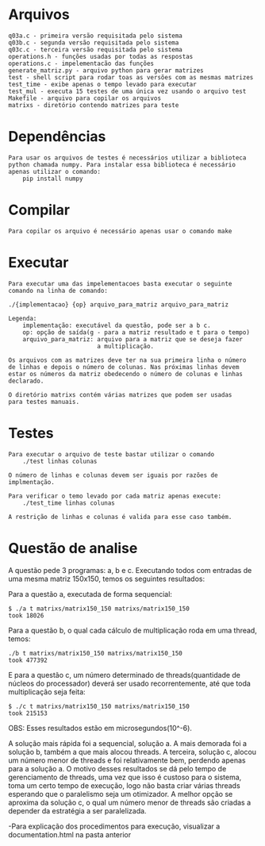 # Arquivos
	q03a.c - primeira versão requisitada pelo sistema
	q03b.c - segunda versão requisitada pelo sistema
	q03c.c - terceira versão requisitada pelo sistema
	operations.h - funções usadas por todas as respostas
	operations.c - impelementacão das funções
	generate_matriz.py - arquivo python para gerar matrizes
	test - shell script para rodar toas as versões com as mesmas matrizes
	test_time - exibe apenas o tempo levado para executar
	test_mul - executa 15 testes de uma única vez usando o arquivo test
	Makefile - arquivo para copilar os arquivos
	matrixs - diretório contendo matrizes para teste

# Dependências
	Para usar os arquivos de testes é necessários utilizar a biblioteca
	python chamada numpy. Para instalar essa biblioteca é necessário
	apenas utilizar o comando:
		pip install numpy

# Compilar
	Para copilar os arquivo é necessário apenas usar o comando make

# Executar
	Para executar uma das impelementacoes basta executar o seguinte
	comando na linha de comando:

	./{implementacao} {op} arquivo_para_matriz arquivo_para_matriz

	Legenda:
		implementação: executável da questão, pode ser a b c.
		op: opção de saída(g - para a matriz resultado e t para o tempo)
		arquivo_para_matriz: arquivo para a matriz que se deseja fazer
							 a multiplicação.

	Os arquivos com as matrizes deve ter na sua primeira linha o número
	de linhas e depois o número de colunas. Nas próximas linhas devem
	estar os números da matriz obedecendo o número de colunas e linhas
	declarado.

	O diretório matrixs contém várias matrizes que podem ser usadas
	para testes manuais.


# Testes
	Para executar o arquivo de teste bastar utilizar o comando
		./test linhas colunas

	O número de linhas e colunas devem ser iguais por razões de implmentação.

	Para verificar o temo levado por cada matriz apenas execute:
		./test_time linhas colunas

	A restrição de linhas e colunas é valida para esse caso também.


# Questão de analise
A questão pede 3 programas: a, b e c. Executando todos com entradas de uma mesma matriz 150x150, temos os seguintes resultados:

Para a questão a, executada de forma sequencial:

```shell
$ ./a t matrixs/matrix150_150 matrixs/matrix150_150
took 18026
```

Para a questão b, o qual cada cálculo de multiplicação roda em uma thread, temos:

```shell
./b t matrixs/matrix150_150 matrixs/matrix150_150
took 477392
```

E para a questão c, um número determinado de threads(quantidade de núcleos do processador) deverá ser usado recorrentemente, até que toda multiplicação seja feita:

```shell
$ ./c t matrixs/matrix150_150 matrixs/matrix150_150
took 215153
```

OBS: Esses resultados estão em microsegundos(10^-6).

A solução mais rápida foi a sequencial, solução a. A mais demorada foi a solução b, também a que mais alocou threads. A terceira, solução c, alocou um número menor de threads e foi relativamente bem, perdendo apenas para a solução a. O motivo desses resultados se dá pelo tempo de gerenciamento de threads, uma vez que isso é custoso para o sistema, toma um certo tempo de execução, logo não basta criar várias threads esperando que o paralelismo seja um otimizador. A melhor opção se aproxima da solução c, o qual um número menor de threads são criadas a depender da estratégia a ser paralelizada.


-Para explicação dos procedimentos para execução, visualizar a documentation.html na pasta anterior
